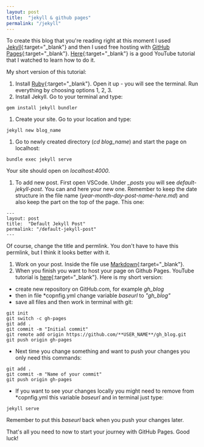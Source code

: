 ```yaml
---
layout: post
title:  "jekyll & github pages"
permalink: "/jekyll"
---
```


To create this blog that you're reading right at this moment I used [Jekyll][jekyll]{:target="\_blank"} and then I used free hosting with [GitHub Pages][github-pages]{:target="\_blank"}.
[Here][tutorial]{:target="\_blank"} is a good YouTube tutorial that I watched to learn how to do it.

My short version of this tutorial:
1. Install [Ruby][ruby]{:target="\_blank"}. Open it up - you will see the terminal. Run everything by choosing options 1, 2, 3.
1. Install Jekyll. Go to your terminal and type:
```console
gem install jekyll bundler
```
1. Create your site. Go to your location and type:
```console
jekyll new blog_name
```
1. Go to newly created directory (*cd blog_name*) and start the page on localhost:
```console
bundle exec jekyll serve
```
Your site should open on *localhost:4000*.
1. To add new post. First open VSCode. Under *_posts* you will see *default-jekyll-post*. You can and here your new one. Remember to keep the date structure in the file name (*year-month-day-post-name-here.md*) and also keep the part on the top of the page. This one:
```console
---
layout: post
title:  "Default Jekyll Post"
permalink: "/default-jekyll-post"
---
```
Of course, change the title and permlink. You don't have to have this permlink, but I think it looks better with it.
1. Work on your post. Inside the file use [Markdown][markdown]{:target="\_blank"}.
1. When you finish you want to host your page on Github Pages. YouTube tutorial is [here][host_gh]{:target="\_blank"}. Here is my short version:
- create new repository on GitHub.com, for example *gh_blog*
- then in file *copnfig.yml change variable *baseurl* to *"gh_blog"*
- save all files and then work in terminal with git:

```console
git init
git switch -c gh-pages
git add .
git commit -m "Initial commit"
git remote add origin https://github.com/**USER_NAME**/gh_blog.git
git push origin gh-pages
```
- Next time you change something and want to push your changes you only need this commands:

```console
git add .
git commit -m "Name of your commit"
git push origin gh-pages
```

- If you want to see your changes locally you might need to remove from *copnfig.yml this variable *baseurl* and in terminal just type:

```console
jekyll serve
```
Remember to put this *baseurl* back when you push your changes later.

That's all you need to now to start your journey with GitHub Pages. Good luck!


[jekyll]: https://jekyllrb.com/
[github-pages]: https://pages.github.com/
[tutorial]: https://youtube.com/playlist?list=PLLAZ4kZ9dFpOPV5C5Ay0pHaa0RJFhcmcB
[ruby]: https://rubyinstaller.org/downloads/
[markdown]: https://www.markdownguide.org/basic-syntax/
[host_gh]: https://youtu.be/fqFjuX4VZmU